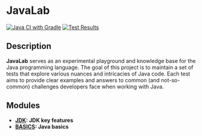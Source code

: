 # JavaLab

[![Java CI with Gradle](https://github.com/mperor/JavaLab/actions/workflows/gradle.yml/badge.svg)](https://github.com/mperor/JavaLab/actions/workflows/gradle.yml)
[![Test Results](https://gist.githubusercontent.com/mperor/710a27220e46b738c4a2ccb888676388/raw/badge.svg)](jdk/src/test/java/pl/mperor/lab/java)

## Description
**JavaLab** serves as an experimental playground and knowledge base for the Java programming language. 
The goal of this project is to maintain a set of tests that explore various nuances and intricacies of Java code. 
Each test aims to provide clear examples and answers to common (and not-so-common) challenges developers face when working with Java.

## Modules

- **[JDK](jdk/README.md): JDK key features**
- **[BASICS](basics/README.md): Java basics**